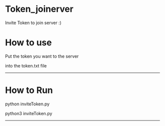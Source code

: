 # Token_joinerver
Invite Token to join server :)

# How to use
Put the token you want to the server

into the token.txt file
__________________________________
# How to Run
python inviteToken.py

python3 inviteToken.py
__________________________________
